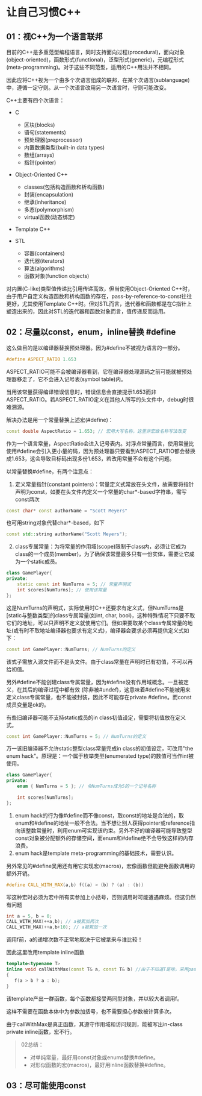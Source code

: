 # 让自己习惯C++

## 01：视C++为一个语言联邦

目前的C++是多重范型编程语言，同时支持面向过程(procedural)，面向对象(object-oriented)，函数形式(functional)，泛型形式(generic)，元编程形式(meta-programming)。对于这些不同范型，适用的C++用法并不相同。

因此应将C++视为一个由多个次语言组成的联邦，在某个次语言(sublanguage)中，遵循一定守则。从一个次语言改用另一次语言时，守则可能改变。

C++主要有四个次语言：

- C
  - 区块(blocks)
  - 语句(statements)
  - 预处理器(preprocessor)
  - 内置数据类型(built-in data types)
  - 数组(arrays)
  - 指针(pointer)

- Object-Oriented C++
  - classes(包括构造函数和析构函数)
  - 封装(encapsulation)
  - 继承(inheritance)
  - 多态(polymorphism)
  - virtual函数(动态绑定)

- Template C++

- STL
  - 容器(containers)
  - 迭代器(iterators)
  - 算法(algorithms)
  - 函数对象(function objects)

对内置(C-like)类型值传递比引用传递高效，但当使用Object-Oriented C++时，由于用户自定义构造函数和析构函数的存在，pass-by-reference-to-const往往更好，尤其使用Template C++时。但对STL而言，迭代器和函数都是在C指针上塑造出来的，因此对STL的迭代器和函数对象而言，值传递反而适用。

## 02：尽量以const，enum，inline替换 #define

这么做目的是以编译器替换预处理器。因为#define不被视为语言的一部分。

```c++
#define ASPECT_RATIO 1.653
```

ASPECT_RATIO可能不会被编译器看到，它在编译器处理源码之前可能就被预处理器移走了，它不会进入记号表(symbol table)内。

当用该常量获得编译错误信息时，错误信息会直接提示1.653而非ASPECT_RATIO。若ASPECT_RATIO定义在其他人所写的头文件中，debug时很难溯源。

解决办法是用一个常量替换上述宏(#define)：

```c++
const double AspectRatio = 1.653; // 宏用大写名称，这里非宏故名称写法改变
```

作为一个语言常量，AspectRatio会进入记号表内。对浮点常量而言，使用常量比使用#define会引入更小量的码，因为预处理器只要看到ASPECT_RATIO都会替换成1.653，这会导致目标码出现多份1.653，若改用常量不会有这个问题。

以常量替换#define，有两个注意点：

1. 定义常量指针(constant pointers)：常量定义式常放在头文件，故需要将指针声明为const，如要在头文件内定义一个常量的char*-based字符串，需写const两次

```c++
const char* const authorName = "Scott Meyers"
```

也可用string对象代替char*-based，如下

```c++
const std::string authorName("Scott Meyers");
```

2. class专属常量：为将常量的作用域(scope)限制于class内，必须让它成为class的一个成员(member)，为了确保该常量最多只有一份实体，需要让它成为一个static成员。

```c++
class GamePlayer{
private:
	static const int NumTurns = 5; // 常量声明式
	int scores[NumTurns]; // 使用该常量
};
```

这是NumTurns的声明式，实际使用时C++还要求有定义式，但NumTurns是[static与整数类型]的class专属常量(如int, char, bool)，这种特殊情况下只要不取它们的地址，可以只声明不定义就使用它们。但如果要取某个class专属常量的地址(或有时不取地址编译器也要求有定义式)，编译器会要求必须再提供定义式如下：

```c++
const int GamePlayer::NumTurns; // NumTurns的定义
```

该式子需放入源文件而不是头文件。由于class常量在声明时已有初值，不可以再给初值。

另外#define不能创建class专属常量，因为#define没有作用域概念。一旦被定义，在其后的编译过程中都有效 (除非被#undef)，这意味着#define不能被用来定义class专属常量，也不能被封装，因此不可能存在private #define。而const成员变量是ok的。

有些旧编译器可能不支持static成员的in class初值设定，需要将初值放在定义式。

```c++
const int GamePlayer::NumTurns = 5; // NumTurns的定义
```

万一该旧编译器不允许static整型class常量完成in class的初值设定，可改用"the enum hack"。原理是：一个属于枚举类型(enumerated type)的数值可当作int被使用。

```c++
class GamePlayer{
private:
	enum { NumTurns = 5 }; // 令NumTurns成为5的一个记号名称
    
    int scores[NumTurns];
};
```

1. enum hack的行为像#define而不像const，取const的地址是合法的，取enum和#define的地址一般不合法。当不想让别人获得pointer或reference指向该整数常量时，利用enum可实现该约束。另外不好的编译器可能导致整型const对象被分配额外的存储空间，而enum和#define绝不会导致这样的内存浪费。
2. enum hack是template meta-programming的基础技术，需要认识。

另外常见的#define吴用还有用它实现宏(macros)，宏像函数但能避免函数调用的额外开销。

```c++
#define CALL_WITH_MAX(a,b) f((a) > (b) ? (a) : (b))
```

写这种宏时必须为宏中所有实参加上小括号，否则调用时可能遭遇麻烦。但这仍然有问题

```c++
int a = 5, b = 0;
CALL_WITH_MAX(++a,b); // a被累加两次
CALL_WITH_MAX(++a,b+10); // a被累加一次
```

调用f前，a的递增次数不正常地取决于它被拿来与谁比较！

因此这里改用template inline函数

```c++
template<typename T>
inline void callWithMax(const T& a, const T& b) //由于不知道T是啥，采用pass-by-reference-to-const
{
   f(a > b ? a : b);
}
```

该template产出一群函数，每个函数都接受两同型对象，并以较大者调用f。

这样不需要在函数本体中为参数加括号，也不需要担心参数被计算多次。

由于callWithMax是真正函数，其遵守作用域和访问规则，能被写出in-class private inline函数，宏不行。

> 02总结：
>
> - 对单纯常量，最好用const对象或enums替换#define。
> - 对形似函数的宏(macros)，最好用inline函数替换#define。

## 03：尽可能使用const

